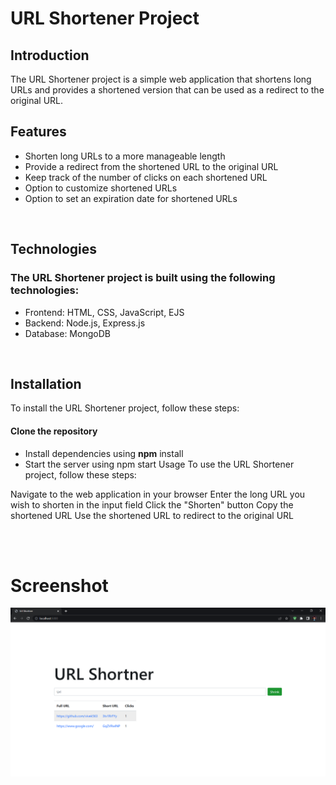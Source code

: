 # URL Shortener Project <br>

## Introduction
<p> The URL Shortener project is a simple web application that shortens long URLs and provides a shortened version that can be used as a redirect to the original URL.


## Features
* Shorten long URLs to a more manageable length
* Provide a redirect from the shortened URL to the original URL
* Keep track of the number of clicks on each shortened URL
* Option to customize shortened URLs
* Option to set an expiration date for shortened URLs
<br>


## Technologies

### The URL Shortener project is built using the following technologies:

* Frontend: HTML, CSS, JavaScript, EJS
* Backend: Node.js, Express.js
* Database: MongoDB
<br>


## Installation

To install the URL Shortener project, follow these steps:


#### Clone the repository
* Install dependencies using **npm** install
* Start the server using npm start
Usage
To use the URL Shortener project, follow these steps:

Navigate to the web application in your browser
Enter the long URL you wish to shorten in the input field
Click the "Shorten" button
Copy the shortened URL
Use the shortened URL to redirect to the original URL

<br>
<br>

# Screenshot

![URL shortner](./screenshort/Screenshot.png "URL shortner")
